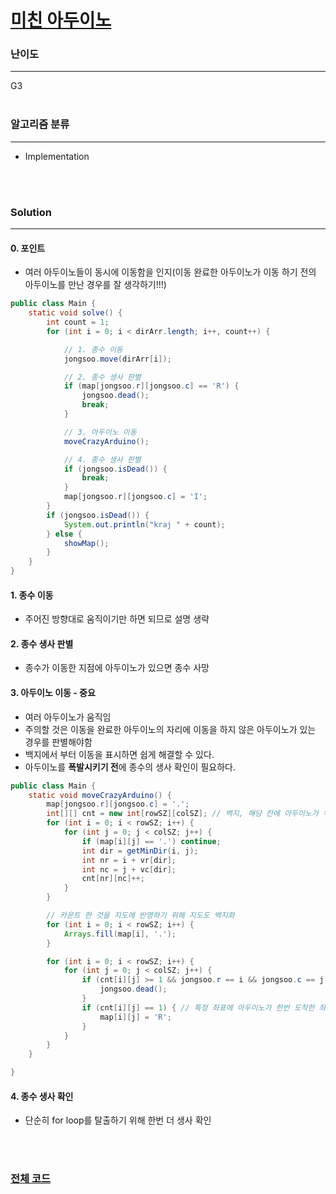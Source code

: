 # [미친 아두이노](https://www.acmicpc.net/problem/8972)

### 난이도

***
G3
<br><br>

### 알고리즘 분류

***

* Implementation

<br><br>

### Solution

***

#### 0. 포인트

* 여러 아두이노들이 동시에 이동함을 인지(이동 완료한 아두이노가 이동 하기 전의 아두이노를 만난 경우를 잘 생각하기!!!)

```java
public class Main {
    static void solve() {
        int count = 1;
        for (int i = 0; i < dirArr.length; i++, count++) {

            // 1. 종수 이동
            jongsoo.move(dirArr[i]);

            // 2. 종수 생사 판별
            if (map[jongsoo.r][jongsoo.c] == 'R') {
                jongsoo.dead();
                break;
            }

            // 3. 아두이노 이동
            moveCrazyArduino();

            // 4. 종수 생사 판별
            if (jongsoo.isDead()) {
                break;
            }
            map[jongsoo.r][jongsoo.c] = 'I';
        }
        if (jongsoo.isDead()) {
            System.out.println("kraj " + count);
        } else {
            showMap();
        }
    }
}
```

#### 1. 종수 이동

* 주어진 방향대로 움직이기만 하면 되므로 설명 생략

#### 2. 종수 생사 판별

* 종수가 이동한 지점에 아두이노가 있으면 종수 사망

#### 3. 아두이노 이동 - 중요

* 여러 아두이노가 움직임
* 주의할 것은 이동을 완료한 아두이노의 자리에 이동을 하지 않은 아두이노가 있는 경우를 판별해야함
* 백지에서 부터 이동을 표시하면 쉽게 해결할 수 있다.
* 아두이노를 **폭발시키기 전**에 종수의 생사 확인이 필요하다.

```java
public class Main {
    static void moveCrazyArduino() {
        map[jongsoo.r][jongsoo.c] = '.';
        int[][] cnt = new int[rowSZ][colSZ]; // 백지, 해당 칸에 아두이노가 위치할 때 마다 카운트(2 이상이면 아두이노 폭발)
        for (int i = 0; i < rowSZ; i++) {
            for (int j = 0; j < colSZ; j++) {
                if (map[i][j] == '.') continue;
                int dir = getMinDir(i, j);
                int nr = i + vr[dir];
                int nc = j + vc[dir];
                cnt[nr][nc]++;
            }
        }

        // 카운트 한 것을 지도에 반영하기 위해 지도도 백지화
        for (int i = 0; i < rowSZ; i++) {
            Arrays.fill(map[i], '.');
        }

        for (int i = 0; i < rowSZ; i++) {
            for (int j = 0; j < colSZ; j++) {
                if (cnt[i][j] >= 1 && jongsoo.r == i && jongsoo.c == j) { // 아두이노 폭발 전에 종수 생사 확인한다.
                    jongsoo.dead();
                }
                if (cnt[i][j] == 1) { // 특정 좌표에 아두이노가 한번 도착한 좌표 이외에 모든 아두이노 폭발
                    map[i][j] = 'R';
                }
            }
        }
    }

}
```

#### 4. 종수 생사 확인

* 단순히 for loop를 탈출하기 위해 한번 더 생사 확인

<br><br>

### [전체 코드](https://github.com/Jungmin-Seo0527/CodingTest/blob/main/src/implementation/BOJ8972_미친_아두이노.java)
